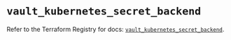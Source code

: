 # `vault_kubernetes_secret_backend`

Refer to the Terraform Registry for docs: [`vault_kubernetes_secret_backend`](https://registry.terraform.io/providers/hashicorp/vault/5.2.1/docs/resources/kubernetes_secret_backend).
